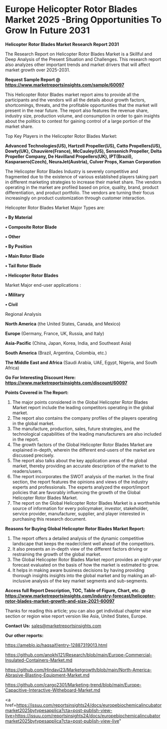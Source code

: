 # Europe Helicopter Rotor Blades Market 2025 -Bring Opportunities To Grow In Future 2031

<strong>Helicopter Rotor Blades Market Research Report 2031</strong>

The Research Report on Helicopter Rotor Blades Market is a Skillful and Deep Analysis of the Present Situation and Challenges. This research report also analyzes other important trends and market drivers that will affect market growth over 2025-2031.

<strong>Request Sample Report @ <a href=https://www.marketreportsinsights.com/sample/60097>https://www.marketreportsinsights.com/sample/60097</a></strong>

This Helicopter Rotor Blades market report aims to provide all the participants and the vendors will all the details about growth factors, shortcomings, threats, and the profitable opportunities that the market will present in the near future. The report also features the revenue share, industry size, production volume, and consumption in order to gain insights about the politics to contest for gaining control of a large portion of the market share.

Top Key Players in the Helicopter Rotor Blades Market:

<strong>Advanced Technologies(US), Hartzell Propeller(US), Catto Propellers(US), Dowty(UK), Chauvière(France), McCauley(US), Sensenich Propeller, Delta Propeller Company, De Havilland Propellers(UK), IPT(Brazil), Kasparaero(Czech), NeuraJet(Austria), Culver Props, Kaman Corporation</strong>

The Helicopter Rotor Blades Industry is severely competitive and fragmented due to the existence of various established players taking part in different marketing strategies to increase their market share. The vendors operating in the market are profiled based on price, quality, brand, product differentiation, and product portfolio. The vendors are turning their focus increasingly on product customization through customer interaction.

Helicopter Rotor Blades Market Major Types are:

<strong>• By Material

• Composite Rotor Blade

• Other

• By Position

• Main Rotor Blade

• Tail Rotor Blade

• Helicopter Rotor Blades</strong>

Market Major end-user applications :

<strong>• Military

• Civil</strong>

Regional Analysis

</u><strong><b>North America</b></strong> (the United States, Canada, and Mexico)

<strong><b>Europe </b></strong>(Germany, France, UK, Russia, and Italy)

<strong><b>Asia-Pacific</b></strong> (China, Japan, Korea, India, and Southeast Asia)

<strong><b>South America</b></strong> (Brazil, Argentina, Colombia, etc.)

<strong><b>The Middle East and Africa</b></strong> (Saudi Arabia, UAE, Egypt, Nigeria, and South Africa)

<strong>Go For Interesting Discount Here: <a href=https://www.marketreportsinsights.com/discount/60097>https://www.marketreportsinsights.com/discount/60097</a></strong>

<strong>Points Covered in The Report:</strong>
<ol>
  <li>The major points considered in the Global Helicopter Rotor Blades Market report include the leading competitors operating in the global market.</li>
  <li>The report also contains the company profiles of the players operating in the global market.</li>
  <li>The manufacture, production, sales, future strategies, and the technological capabilities of the leading manufacturers are also included in the report.</li>
  <li>The growth factors of the Global Helicopter Rotor Blades Market are explained in-depth, wherein the different end-users of the market are discussed precisely.</li>
  <li>The report also talks about the key application areas of the global market, thereby providing an accurate description of the market to the readers/users.</li>
  <li>The report incorporates the SWOT analysis of the market. In the final section, the report features the opinions and views of the industry experts and professionals. The experts analyzed the export/import policies that are favorably influencing the growth of the Global Helicopter Rotor Blades Market.</li>
  <li>The report on the Global Helicopter Rotor Blades Market is a worthwhile source of information for every policymaker, investor, stakeholder, service provider, manufacturer, supplier, and player interested in purchasing this research document.</li>
</ol>
<strong>Reasons for Buying Global Helicopter Rotor Blades Market Report:</strong>

<ol>
  <li>The report offers a detailed analysis of the dynamic competitive landscape that keeps the reader/client well ahead of the competitors.</li>
  <li>It also presents an in-depth view of the different factors driving or restraining the growth of the global market.</li>
  <li>The Global Helicopter Rotor Blades Market report provides an eight-year forecast evaluated on the basis of how the market is estimated to grow.</li>
  <li>It helps in making aware business decisions by having providing thorough insights insights into the global market and by making an all-inclusive analysis of the key market segments and sub-segments.</li>
</ol>
<strong>Access full Report Description, TOC, Table of Figure, Chart, etc. @ <a href=https://www.marketreportsinsights.com/industry-forecast/helicopter-rotor-blades-market-growth-and-size-2021-60097>https://www.marketreportsinsights.com/industry-forecast/helicopter-rotor-blades-market-growth-and-size-2021-60097</a></strong>


Thanks for reading this article; you can also get individual chapter wise section or region wise report version like Asia, United States, Europe.

<strong>Contact Us:</strong>
sales@marketreportsinsights.com

<strong>Our other reports:</strong>

<a href=https://ameblo.jp/haqsaif/entry-12887319013.html>https://ameblo.jp/haqsaif/entry-12887319013.html</a>

<a href=https://github.com/anokhi121/Research/blob/main/Europe-Commercial-Insulated-Containers-Market.md>https://github.com/anokhi121/Research/blob/main/Europe-Commercial-Insulated-Containers-Market.md</a>

<a href=https://github.com/Hindavi23/Marketgrowth/blob/main/North-America-Abrasive-Blasting-Equipment-Market.md>https://github.com/Hindavi23/Marketgrowth/blob/main/North-America-Abrasive-Blasting-Equipment-Market.md</a>

<a href=https://github.com/cargo2301/Marketing-trend/blob/main/Europe-Capacitive-Interactive-Witheboard-Market.md>https://github.com/cargo2301/Marketing-trend/blob/main/Europe-Capacitive-Interactive-Witheboard-Market.md</a>

<a href=https://issuu.com/reportsinsights24/docs/europebiochemicalincubatormarket2025bytypesapplica?cta=post-publish-view-live>https://issuu.com/reportsinsights24/docs/europebiochemicalincubatormarket2025bytypesapplica?cta=post-publish-view-live</a>"

